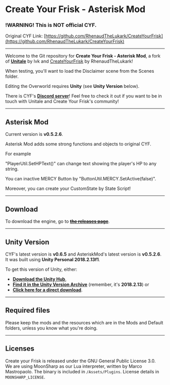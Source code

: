 # Create Your Frisk - Asterisk Mod

### !WARNING! This is NOT official CYF.

Original CYF Link: [https://github.com/RhenaudTheLukark/CreateYourFrisk](https://github.com/RhenaudTheLukark/CreateYourFrisk)

---

Welcome to the Git repository for **Create Your Frisk - Asterisk Mod**, a fork of [**Unitale**](https://github.com/lvk/Unitale/) by lvk and [CreateYourFrisk](https://github.com/RhenaudTheLukark/CreateYourFrisk) by RhenaudTheLukark!

When testing, you'll want to load the Disclaimer scene from the Scenes folder.

Editing the Overworld requires **Unity** (see **Unity Version** below).

There is CYF's [**Discord server**](https://discord.gg/GFJ5277)! Feel free to check it out if you want to be in touch with Unitale and Create Your Frisk's community!

***

## Asterisk Mod

Current version is **v0.5.2.6**.

Asterisk Mod adds some strong functions and objects to original CYF.

For example

"PlayerUtil.SetHPText()"  can change text showing the player's HP to any string.

You can inactive MERCY Button by "ButtonUtil.MERCY.SetActive(false)".

Moreover, you can create your CustomState by State Script!

***

## Download

To download the engine, go to [~~**the releases page**~~](https://github.com/Fennene/CreateYourFrisk-AsteriskMod/releases).

***

## Unity Version

CYF's latest version is **v0.6.5** and AsteriskMod's latest version is **v0.5.2.6**. It was built using **Unity Personal 2018.2.13f1**.

To get this version of Unity, either:

* [**Download the Unity Hub**](https://unity3d.com/get-unity/download),  
* [**Find it in the Unity Version Archive**](https://unity3d.com/get-unity/download/archive) (remember, it's **2018.2.13**) or  
* [**Click here for a direct download**](https://netstorage.unity3d.com/unity/83fbdcd35118/UnityDownloadAssistant-2018.2.13f1.exe).

***

## Required files

Please keep the mods and the resources which are in the Mods and Default folders, unless you know what you're doing.  

***

## Licenses

Create your Frisk is released under the GNU General Public License 3.0.  
We are using MoonSharp as our Lua interpreter, written by Marco Mastropaolo. The binary is included in `/Assets/Plugins`. License details in `MOONSHARP_LICENSE`.
